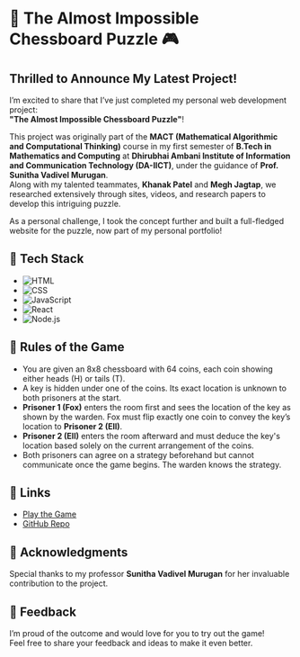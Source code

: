 # 🚀 The Almost Impossible Chessboard Puzzle 🎮

## Thrilled to Announce My Latest Project!

I’m excited to share that I’ve just completed my personal web development project:  
**"The Almost Impossible Chessboard Puzzle"**!

This project was originally part of the **MACT (Mathematical Algorithmic and Computational Thinking)** course in my first semester of **B.Tech in Mathematics and Computing** at **Dhirubhai Ambani Institute of Information and Communication Technology (DA-IICT)**, under the guidance of **Prof. Sunitha Vadivel Murugan**.  
Along with my talented teammates, **Khanak Patel** and **Megh Jagtap**, we researched extensively through sites, videos, and research papers to develop this intriguing puzzle.

As a personal challenge, I took the concept further and built a full-fledged website for the puzzle, now part of my personal portfolio!

## 🔧 Tech Stack

- ![HTML](https://img.shields.io/badge/-HTML5-E34F26?logo=html5&logoColor=fff&style=flat-square)  
- ![CSS](https://img.shields.io/badge/-CSS3-1572B6?logo=css3&logoColor=fff&style=flat-square)  
- ![JavaScript](https://img.shields.io/badge/-JavaScript-F7DF1E?logo=javascript&logoColor=black&style=flat-square)  
- ![React](https://img.shields.io/badge/-ReactJS-61DAFB?logo=react&logoColor=fff&style=flat-square)  
- ![Node.js](https://img.shields.io/badge/-Node.js-339933?logo=node.js&logoColor=fff&style=flat-square)  

## 📝 Rules of the Game

- You are given an 8x8 chessboard with 64 coins, each coin showing either heads (H) or tails (T).  
- A key is hidden under one of the coins. Its exact location is unknown to both prisoners at the start.  
- **Prisoner 1 (Fox)** enters the room first and sees the location of the key as shown by the warden. Fox must flip exactly one coin to convey the key’s location to **Prisoner 2 (Ell)**.  
- **Prisoner 2 (Ell)** enters the room afterward and must deduce the key's location based solely on the current arrangement of the coins.  
- Both prisoners can agree on a strategy beforehand but cannot communicate once the game begins. The warden knows the strategy.  

## 🔗 Links

- [Play the Game](https://chessboard-puzzle.vercel.app/)  
- [GitHub Repo](https://lnkd.in/dD5Q68Wm)

## 🙌 Acknowledgments

Special thanks to my professor **Sunitha Vadivel Murugan** for her invaluable contribution to the project.

## 💬 Feedback

I’m proud of the outcome and would love for you to try out the game!  
Feel free to share your feedback and ideas to make it even better.

